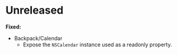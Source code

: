 # Unreleased

**Fixed:**

- Backpack/Calendar
  - Expose the `NSCalendar` instance used as a readonly property.

